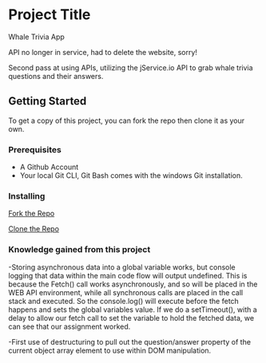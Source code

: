 # Project Title

Whale Trivia App 

API no longer in service, had to delete the website, sorry!

Second pass at using APIs, utilizing the jService.io API to grab whale trivia questions and their answers.

## Getting Started

To get a copy of this project, you can fork the repo then clone it as your own.

### Prerequisites
- A Github Account
- Your local Git CLI, Git Bash comes with the windows Git installation.

### Installing

[Fork the Repo](https://github.com/octocat/Spoon-Knife)

[Clone the Repo](https://docs.github.com/en/repositories/creating-and-managing-repositories/cloning-a-repository)

### Knowledge gained from this project
-Storing asynchronous data into a global variable works, but console logging that data within the main code flow will output undefined. This is because the Fetch() call works asynchronously, and so will be placed in the WEB API environment, while all synchronous calls are placed in the call stack and executed. So the console.log() will execute before the fetch happens and sets the global variables value. If we do a setTimeout(), with a delay to allow our fetch call to set the variable to hold the fetched data, we can see that our assignment worked.

-First use of destructuring to pull out the question/answer property of the current object array element to use within DOM manipulation.